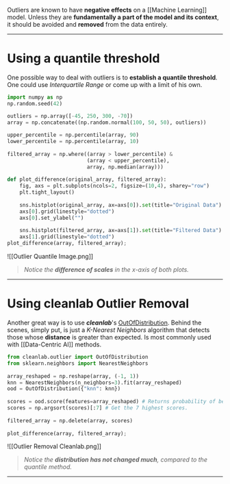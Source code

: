 Outliers are known to have **negative effects** on a [[Machine Learning]] model. Unless they are **fundamentally a part of the model and its context**, it should be avoided and **removed** from the data entirely.
___
# Using a quantile threshold

One possible way to deal with outliers is to **establish a quantile threshold**. One could use *Interquartile Range* or come up with a limit of his own.

```python
import numpy as np
np.random.seed(42)

outliers = np.array([-45, 250, 300, -70])  
array = np.concatenate((np.random.normal(100, 50, 50), outliers))  
  
upper_percentile = np.percentile(array, 90)  
lower_percentile = np.percentile(array, 10)  
  
filtered_array = np.where((array > lower_percentile) &  
                          (array < upper_percentile),
                          array, np.median(array)))
  
def plot_difference(original_array, filtered_array):  
    fig, axs = plt.subplots(ncols=2, figsize=(10,4), sharey="row")  
    plt.tight_layout()
    
    sns.histplot(original_array, ax=axs[0]).set(title="Original Data")  
    axs[0].grid(linestyle="dotted")  
    axs[0].set_ylabel("")  
    
    sns.histplot(filtered_array, ax=axs[1]).set(title="Filtered Data")  
    axs[1].grid(linestyle="dotted")
plot_difference(array, filtered_array);
```

![[Outlier Quantile Image.png]]
> *Notice the **difference of scales** in the x-axis of both plots.*
___
# Using cleanlab Outlier Removal

Another great way is to use ***cleanlab***'s [OutOfDistribution](https://docs.cleanlab.ai/stable/cleanlab/outlier.html). Behind the scenes, simply put, is just a *K-Nearest Neighbors* algorithm that detects those whose **distance** is greater than expected. Is most commonly used with [[Data-Centric AI]] methods.

```python
from cleanlab.outlier import OutOfDistribution  
from sklearn.neighbors import NearestNeighbors  
  
array_reshaped = np.reshape(array, (-1, 1))  
knn = NearestNeighbors(n_neighbors=3).fit(array_reshaped)  
ood = OutOfDistribution({"knn": knn})  
  
scores = ood.score(features=array_reshaped) # Returns probability of being outlier  
scores = np.argsort(scores)[:7] # Get the 7 highest scores.  
  
filtered_array = np.delete(array, scores)  
  
plot_difference(array, filtered_array);
```

![[Outlier Removal Cleanlab.png]]
> *Notice the **distribution has not changed much**, compared to the quantile method.*
___